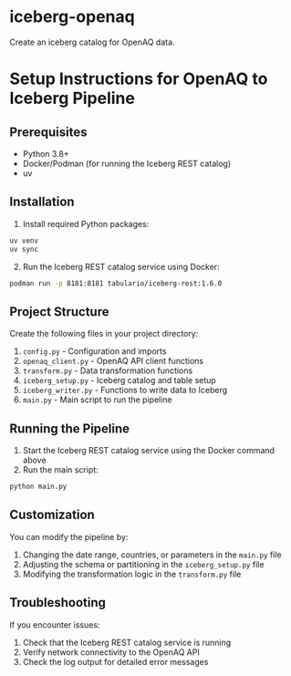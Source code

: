# iceberg-openaq

Create an iceberg catalog for OpenAQ data.

# Setup Instructions for OpenAQ to Iceberg Pipeline

## Prerequisites

- Python 3.8+
- Docker/Podman (for running the Iceberg REST catalog)
- uv

## Installation

1. Install required Python packages:

```bash
uv venv
uv sync
```

2. Run the Iceberg REST catalog service using Docker:

```bash
podman run -p 8181:8181 tabulario/iceberg-rest:1.6.0
```

## Project Structure

Create the following files in your project directory:

1. `config.py` - Configuration and imports
2. `openaq_client.py` - OpenAQ API client functions
3. `transform.py` - Data transformation functions
4. `iceberg_setup.py` - Iceberg catalog and table setup
5. `iceberg_writer.py` - Functions to write data to Iceberg
6. `main.py` - Main script to run the pipeline

## Running the Pipeline

1. Start the Iceberg REST catalog service using the Docker command above
2. Run the main script:

```bash
python main.py
```

## Customization

You can modify the pipeline by:

1. Changing the date range, countries, or parameters in the `main.py` file
2. Adjusting the schema or partitioning in the `iceberg_setup.py` file
3. Modifying the transformation logic in the `transform.py` file

## Troubleshooting

If you encounter issues:

1. Check that the Iceberg REST catalog service is running
2. Verify network connectivity to the OpenAQ API
3. Check the log output for detailed error messages
